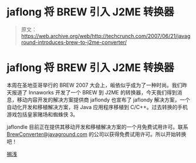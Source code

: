 # jaflong 将 BREW 引入 J2ME 转换器

> 原文：<https://web.archive.org/web/http://techcrunch.com/2007/06/21/javaground-introduces-brew-to-j2me-converter/>

# jaflong 将 BREW 引入 J2ME 转换器

本周在圣地亚哥举行的 BREW 2007 大会上，皈依似乎成为了一种时尚。我们昨天报道了 Innaworks 开发了一个 BREW 到 J2ME 的转换器，今天我们得到消息，移动内容开发的解决方案提供商 jaflondy 也宣布了 jaflondy 解决方案，一个自动化开发和移植解决方案，将 Java 应用程序移植到 C/C++。过去转换的手机游戏包括皇家赌场和蜘蛛侠 3。

jaflondle 目前正在提供其移动开发和移植解决方案的一个月免费试用许可。联系 BrewConverter@javaground.com 的公司以获得免费试用许可。所以开始转换吧！

[搁浅](https://web.archive.org/web/20201123194537/http://www.javaground.com/)